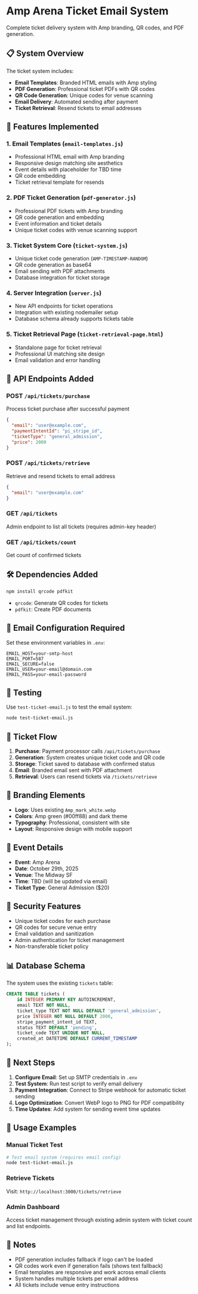 # Amp Arena Ticket Email System

Complete ticket delivery system with Amp branding, QR codes, and PDF generation.

## 📋 System Overview

The ticket system includes:
- **Email Templates**: Branded HTML emails with Amp styling
- **PDF Generation**: Professional ticket PDFs with QR codes
- **QR Code Generation**: Unique codes for venue scanning
- **Email Delivery**: Automated sending after payment
- **Ticket Retrieval**: Resend tickets to email addresses

## 🚀 Features Implemented

### 1. Email Templates (`email-templates.js`)
- Professional HTML email with Amp branding
- Responsive design matching site aesthetics
- Event details with placeholder for TBD time
- QR code embedding
- Ticket retrieval template for resends

### 2. PDF Ticket Generation (`pdf-generator.js`)
- Professional PDF tickets with Amp branding
- QR code generation and embedding
- Event information and ticket details
- Unique ticket codes with venue scanning support

### 3. Ticket System Core (`ticket-system.js`)
- Unique ticket code generation (`AMP-TIMESTAMP-RANDOM`)
- QR code generation as base64
- Email sending with PDF attachments
- Database integration for ticket storage

### 4. Server Integration (`server.js`)
- New API endpoints for ticket operations
- Integration with existing nodemailer setup
- Database schema already supports tickets table

### 5. Ticket Retrieval Page (`ticket-retrieval-page.html`)
- Standalone page for ticket retrieval
- Professional UI matching site design
- Email validation and error handling

## 🔧 API Endpoints Added

### POST `/api/tickets/purchase`
Process ticket purchase after successful payment
```json
{
  "email": "user@example.com",
  "paymentIntentId": "pi_stripe_id",
  "ticketType": "general_admission",
  "price": 2000
}
```

### POST `/api/tickets/retrieve`
Retrieve and resend tickets to email address
```json
{
  "email": "user@example.com"
}
```

### GET `/api/tickets`
Admin endpoint to list all tickets (requires admin-key header)

### GET `/api/tickets/count`
Get count of confirmed tickets

## 🛠 Dependencies Added

```bash
npm install qrcode pdfkit
```

- `qrcode`: Generate QR codes for tickets
- `pdfkit`: Create PDF documents

## 📧 Email Configuration Required

Set these environment variables in `.env`:
```env
EMAIL_HOST=your-smtp-host
EMAIL_PORT=587
EMAIL_SECURE=false
EMAIL_USER=your-email@domain.com
EMAIL_PASS=your-email-password
```

## 🧪 Testing

Use `test-ticket-email.js` to test the email system:
```bash
node test-ticket-email.js
```

## 🎫 Ticket Flow

1. **Purchase**: Payment processor calls `/api/tickets/purchase`
2. **Generation**: System creates unique ticket code and QR code
3. **Storage**: Ticket saved to database with confirmed status
4. **Email**: Branded email sent with PDF attachment
5. **Retrieval**: Users can resend tickets via `/tickets/retrieve`

## 🎨 Branding Elements

- **Logo**: Uses existing `Amp_mark_white.webp`
- **Colors**: Amp green (#00ff88) and dark theme
- **Typography**: Professional, consistent with site
- **Layout**: Responsive design with mobile support

## 📱 Event Details

- **Event**: Amp Arena
- **Date**: October 29th, 2025
- **Venue**: The Midway SF
- **Time**: TBD (will be updated via email)
- **Ticket Type**: General Admission ($20)

## 🔐 Security Features

- Unique ticket codes for each purchase
- QR codes for secure venue entry
- Email validation and sanitization
- Admin authentication for ticket management
- Non-transferable ticket policy

## 📊 Database Schema

The system uses the existing `tickets` table:
```sql
CREATE TABLE tickets (
    id INTEGER PRIMARY KEY AUTOINCREMENT,
    email TEXT NOT NULL,
    ticket_type TEXT NOT NULL DEFAULT 'general_admission',
    price INTEGER NOT NULL DEFAULT 2000,
    stripe_payment_intent_id TEXT,
    status TEXT DEFAULT 'pending',
    ticket_code TEXT UNIQUE NOT NULL,
    created_at DATETIME DEFAULT CURRENT_TIMESTAMP
);
```

## 🚦 Next Steps

1. **Configure Email**: Set up SMTP credentials in `.env`
2. **Test System**: Run test script to verify email delivery
3. **Payment Integration**: Connect to Stripe webhook for automatic ticket sending
4. **Logo Optimization**: Convert WebP logo to PNG for PDF compatibility
5. **Time Updates**: Add system for sending event time updates

## 🎯 Usage Examples

### Manual Ticket Test
```bash
# Test email system (requires email config)
node test-ticket-email.js
```

### Retrieve Tickets
Visit: `http://localhost:3000/tickets/retrieve`

### Admin Dashboard
Access ticket management through existing admin system with ticket count and list endpoints.

## 📝 Notes

- PDF generation includes fallback if logo can't be loaded
- QR codes work even if generation fails (shows text fallback)
- Email templates are responsive and work across email clients
- System handles multiple tickets per email address
- All tickets include venue entry instructions
